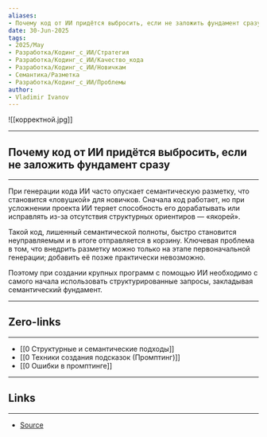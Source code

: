 ```yaml
---
aliases: 
- Почему код от ИИ придётся выбросить, если не заложить фундамент сразу 
date: 30-Jun-2025
tags:
- 2025/May
- Разработка/Кодинг_с_ИИ/Стратегия
- Разработка/Кодинг_с_ИИ/Качество_кода
- Разработка/Кодинг_с_ИИ/Новичкам
- Семантика/Разметка
- Разработка/Кодинг_с_ИИ/Проблемы
author:
- Vladimir Ivanov
---
```

![[корректной.jpg]]

-----
##  Почему код от ИИ придётся выбросить, если не заложить фундамент сразу 
-----
При генерации кода ИИ часто опускает семантическую разметку, что становится «ловушкой» для новичков. Сначала код работает, но при усложнении проекта ИИ теряет способность его дорабатывать или исправлять из-за отсутствия структурных ориентиров — «якорей».

Такой код, лишенный семантической полноты, быстро становится неуправляемым и в итоге отправляется в корзину. Ключевая проблема в том, что внедрить разметку можно только на этапе первоначальной генерации; добавить её позже практически невозможно. 

Поэтому при создании крупных программ с помощью ИИ необходимо с самого начала использовать структурированные запросы, закладывая семантический фундамент.

---
## Zero-links
---
- [[0 Структурные и семантические подходы]]
- [[0 Техники создания подсказок (Промптинг)]]
- [[0 Ошибки в промптинге]]

---
## Links
---
- [Source](https://t.me/turboproject/1717)